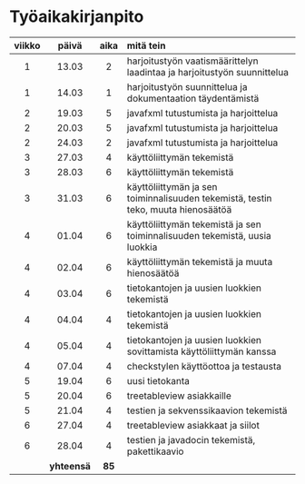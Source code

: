 # Työaikakirjanpito

| viikko | päivä | aika | mitä tein  |
| :----: | :----:|:----:| :-----|
| 1 | 13.03 |  2   | harjoitustyön vaatismäärittelyn laadintaa ja harjoitustyön suunnittelua |
| 1 | 14.03 |  1   | harjoitustyön suunnittelua ja dokumentaation täydentämistä |
| 2 | 19.03 |  5   | javafxml tutustumista ja harjoittelua |
| 2 | 20.03 |  5   | javafxml tutustumista ja harjoittelua |
| 2 | 24.03 |  2   | javafxml tutustumista ja harjoittelua |
| 3 | 27.03 |  4   | käyttöliittymän tekemistä |
| 3 | 28.03 |  6   | käyttöliittymän tekemistä |
| 3 | 31.03 |  6   | käyttöliittymän ja sen toiminnalisuuden tekemistä, testin teko, muuta hienosäätöä |
| 4 | 01.04 |  6   | käyttöliittymän tekemistä ja sen toiminnalisuuden tekemistä, uusia luokkia|
| 4 | 02.04 |  6   | käyttöliittymän tekemistä ja muuta hienosäätöä|
| 4 | 03.04 |  6   | tietokantojen ja uusien luokkien tekemistä|
| 4 | 04.04 |  4   | tietokantojen ja uusien luokkien tekemistä|
| 4 | 05.04 |  4   | tietokantojen ja uusien luokkien sovittamista käyttöliittymän kanssa|
| 4 | 07.04 |  4   | checkstylen käyttöottoa ja testausta|
| 5 | 19.04 |  6   | uusi tietokanta |
| 5 | 20.04 |  6   | treetableview asiakkaille |
| 5 | 21.04 |  4   | testien ja sekvenssikaavion tekemistä |
| 6 | 27.04 |  4   | treetableview asiakkaat ja siilot |
| 6 | 28.04 |  4   | testien ja javadocin tekemistä, pakettikaavio |
|  |**yhteensä**|  **85**  |  
